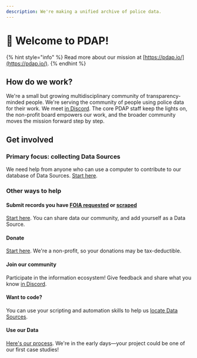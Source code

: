 ```yaml
---
description: We're making a unified archive of police data.
---
```


# 👋 Welcome to PDAP!

{% hint style="info" %}
Read more about our mission at [https://pdap.io/](https://pdap.io/).
{% endhint %}

## How do we work?

We're a small but growing multidisciplinary community of transparency-minded people. We're serving the community of people using police data for their work. We meet [in Discord](https://discord.gg/wMqex8nKZJ). The core PDAP staff keep the lights on, the non-profit board empowers our work, and the broader community moves the mission forward step by step.

## Get involved

### Primary focus: collecting Data Sources

We need help from anyone who can use a computer to contribute to our database of Data Sources. [Start here](activities/data-sources/contribute-data-sources.md).

### Other ways to help

#### Submit records you have [FOIA requested](activities/data-sources/foia.md) or [scraped](activities/data-scraping-and-extractions/our-approach-to-scraping.md)

[Start here](activities/data-sources/contribute-data-sources.md#submit-data-youve-collected). You can share data our community, and add yourself as a Data Source.

#### Donate

[Start here](https://pdap.io/contribute.html). We're a non-profit, so your donations may be tax-deductible.

#### Join our community

Participate in the information ecosystem! Give feedback and share what you know [in Discord](https://discord.gg/wMqex8nKZJ).

#### Want to code?

You can use your scripting and automation skills to help us [locate Data Sources](activities/data-sources/contribute-data-sources.md).

#### Use our Data

[Here's our process](activities/our-process.md). We're in the early days—your project could be one of our first case studies!
